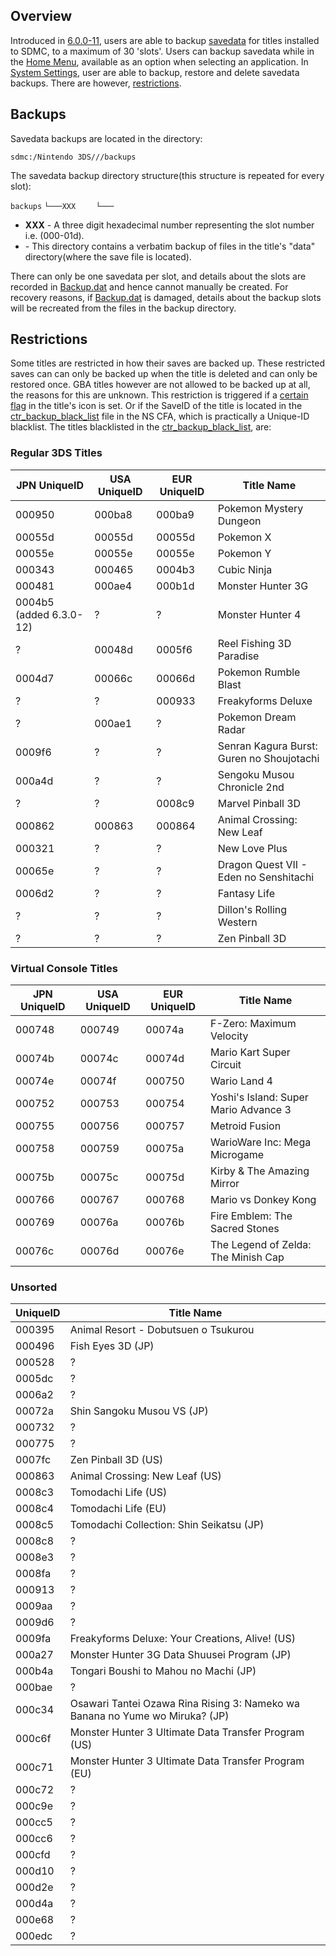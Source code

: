 ## Overview

Introduced in [6.0.0-11](6.0.0-11 "wikilink"), users are able to backup
[savedata](Savegames "wikilink") for titles installed to SDMC, to a
maximum of 30 'slots'. Users can backup savedata while in the [Home
Menu](Home_Menu "wikilink"), available as an option when selecting an
application. In [System Settings](System_Settings "wikilink"), user are
able to backup, restore and delete savedata backups. There are however,
[restrictions](SD_Savedata_Backups#Restrictions "wikilink").

## Backups

Savedata backups are located in the directory:

`sdmc:/Nintendo 3DS/`<ID0>`/`<ID1>`/backups`

The savedata backup directory structure(this structure is repeated for
every slot):

`backups`
`└───XXX`
`    └───`<Application TitleID>

- **XXX** - A three digit hexadecimal number representing the slot
  number i.e. (000-01d).
- **<Application TitleID>** - This directory contains a verbatim backup
  of files in the title's "data" directory(where the save file is
  located).

There can only be one savedata per slot, and details about the slots are
recorded in [Backup.dat](System_Settings#ExtData "wikilink") and hence
cannot manually be created. For recovery reasons, if
[Backup.dat](System_Settings#ExtData "wikilink") is damaged, details
about the backup slots will be recreated from the files in the backup
directory.

## Restrictions

Some titles are restricted in how their saves are backed up. These
restricted saves can can only be backed up when the title is deleted and
can only be restored once. GBA titles however are not allowed to be
backed up at all, the reasons for this are unknown. This restriction is
triggered if a [certain flag](SMDH#Byte.5B1.5D "wikilink") in the
title's icon is set. Or if the SaveID of the title is located in the
[ctr_backup_black_list](NS_CFA "wikilink") file in the NS CFA, which is
practically a Unique-ID blacklist. The titles blacklisted in the
[ctr_backup_black_list](NS_CFA "wikilink"), are:

### Regular 3DS Titles

| JPN UniqueID            | USA UniqueID | EUR UniqueID | Title Name                                |
|-------------------------|--------------|--------------|-------------------------------------------|
| 000950                  | 000ba8       | 000ba9       | Pokemon Mystery Dungeon                   |
| 00055d                  | 00055d       | 00055d       | Pokemon X                                 |
| 00055e                  | 00055e       | 00055e       | Pokemon Y                                 |
| 000343                  | 000465       | 0004b3       | Cubic Ninja                               |
| 000481                  | 000ae4       | 000b1d       | Monster Hunter 3G                         |
| 0004b5 (added 6.3.0-12) | ?            | ?            | Monster Hunter 4                          |
| ?                       | 00048d       | 0005f6       | Reel Fishing 3D Paradise                  |
| 0004d7                  | 00066c       | 00066d       | Pokemon Rumble Blast                      |
| ?                       | ?            | 000933       | Freakyforms Deluxe                        |
| ?                       | 000ae1       | ?            | Pokemon Dream Radar                       |
| 0009f6                  | ?            | ?            | Senran Kagura Burst: Guren no Shoujotachi |
| 000a4d                  | ?            | ?            | Sengoku Musou Chronicle 2nd               |
| ?                       | ?            | 0008c9       | Marvel Pinball 3D                         |
| 000862                  | 000863       | 000864       | Animal Crossing: New Leaf                 |
| 000321                  | ?            | ?            | New Love Plus                             |
| 00065e                  | ?            | ?            | Dragon Quest VII - Eden no Senshitachi    |
| 0006d2                  | ?            | ?            | Fantasy Life                              |
| ?                       | ?            | ?            | Dillon's Rolling Western                  |
| ?                       | ?            | ?            | Zen Pinball 3D                            |

### Virtual Console Titles

| JPN UniqueID | USA UniqueID | EUR UniqueID | Title Name                            |
|--------------|--------------|--------------|---------------------------------------|
| 000748       | 000749       | 00074a       | F-Zero: Maximum Velocity              |
| 00074b       | 00074c       | 00074d       | Mario Kart Super Circuit              |
| 00074e       | 00074f       | 000750       | Wario Land 4                          |
| 000752       | 000753       | 000754       | Yoshi's Island: Super Mario Advance 3 |
| 000755       | 000756       | 000757       | Metroid Fusion                        |
| 000758       | 000759       | 00075a       | WarioWare Inc: Mega Microgame         |
| 00075b       | 00075c       | 00075d       | Kirby & The Amazing Mirror            |
| 000766       | 000767       | 000768       | Mario vs Donkey Kong                  |
| 000769       | 00076a       | 00076b       | Fire Emblem: The Sacred Stones        |
| 00076c       | 00076d       | 00076e       | The Legend of Zelda: The Minish Cap   |

### Unsorted

| UniqueID | Title Name                                                                   |
|----------|------------------------------------------------------------------------------|
| 000395   | Animal Resort - Dobutsuen o Tsukurou                                         |
| 000496   | Fish Eyes 3D (JP)                                                            |
| 000528   | ?                                                                            |
| 0005dc   | ?                                                                            |
| 0006a2   | ?                                                                            |
| 00072a   | Shin Sangoku Musou VS (JP)                                                   |
| 000732   | ?                                                                            |
| 000775   | ?                                                                            |
| 0007fc   | Zen Pinball 3D (US)                                                          |
| 000863   | Animal Crossing: New Leaf (US)                                               |
| 0008c3   | Tomodachi Life (US)                                                          |
| 0008c4   | Tomodachi Life (EU)                                                          |
| 0008c5   | Tomodachi Collection: Shin Seikatsu (JP)                                     |
| 0008c8   | ?                                                                            |
| 0008e3   | ?                                                                            |
| 0008fa   | ?                                                                            |
| 000913   | ?                                                                            |
| 0009aa   | ?                                                                            |
| 0009d6   | ?                                                                            |
| 0009fa   | Freakyforms Deluxe: Your Creations, Alive! (US)                              |
| 000a27   | Monster Hunter 3G Data Shuusei Program (JP)                                  |
| 000b4a   | Tongari Boushi to Mahou no Machi (JP)                                        |
| 000bae   | ?                                                                            |
| 000c34   | Osawari Tantei Ozawa Rina Rising 3: Nameko wa Banana no Yume wo Miruka? (JP) |
| 000c6f   | Monster Hunter 3 Ultimate Data Transfer Program (US)                         |
| 000c71   | Monster Hunter 3 Ultimate Data Transfer Program (EU)                         |
| 000c72   | ?                                                                            |
| 000c9e   | ?                                                                            |
| 000cc5   | ?                                                                            |
| 000cc6   | ?                                                                            |
| 000cfd   | ?                                                                            |
| 000d10   | ?                                                                            |
| 000d2e   | ?                                                                            |
| 000d4a   | ?                                                                            |
| 000e68   | ?                                                                            |
| 000edc   | ?                                                                            |